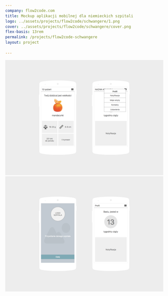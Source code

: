 ```yaml
---
company: flow2code.com
title: Mockup aplikacji mobilnej dla niemieckich szpitali
logo: ../assets/projects/flow2code/schwangere/1.png
cover: ../assets/projects/flow2code/schwangere/cover.png
flex-basis: 13rem
permalink: /projects/flow2code-schwangere
layout: project

---
```

<div class="project-image">
	<img src="../assets/projects/flow2code/schwangere/1.png" />
</div>
<div class="project-image">
	<img src="../assets/projects/flow2code/schwangere/2.png" />
</div>
